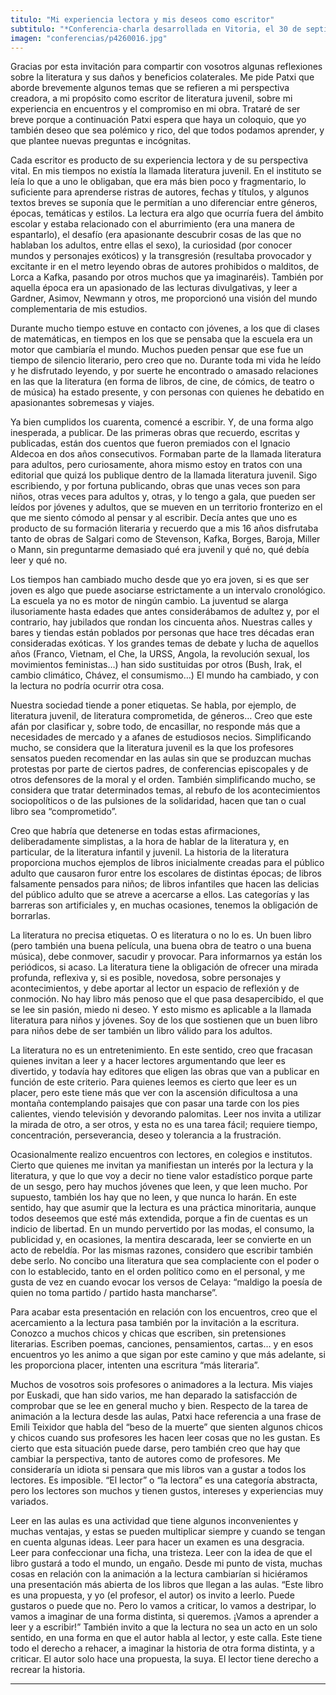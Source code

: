 ```yaml
---
titulo: "Mi experiencia lectora y mis deseos como escritor"
subtitulo: "*Conferencia-charla desarrollada en Vitoria, el 30 de septiembre de 2008.*"
imagen: "conferencias/p4260016.jpg"
---
```

Gracias por esta invitación para compartir con vosotros algunas reflexiones sobre la literatura y sus daños y beneficios colaterales. Me pide Patxi que aborde brevemente algunos temas que se refieren a mi perspectiva creadora, a mi propósito como escritor de literatura juvenil, sobre mi experiencia en encuentros y el compromiso en mi obra. Trataré de ser breve porque a continuación Patxi espera que haya un coloquio, que yo también deseo que sea polémico y rico, del que todos podamos aprender, y que plantee nuevas preguntas e incógnitas.

Cada escritor es producto de su experiencia lectora y de su perspectiva vital. En mis tiempos no existía la llamada literatura juvenil. En el instituto se leía lo que a uno le obligaban, que era más bien poco y fragmentario, lo suficiente para aprenderse ristras de autores, fechas y títulos, y algunos textos breves se suponía que le permitían a uno diferenciar entre géneros, épocas, temáticas y estilos. La lectura era algo que ocurría fuera del ámbito escolar y estaba relacionado con el aburrimiento (era una manera de espantarlo), el desafío (era apasionante descubrir cosas de las que no hablaban los adultos, entre ellas el sexo), la curiosidad (por conocer mundos y personajes exóticos) y la transgresión (resultaba provocador y excitante ir en el metro leyendo obras de autores prohibidos o malditos, de Lorca a Kafka, pasando por otros muchos que ya imaginaréis). También por aquella época era un apasionado de las lecturas divulgativas, y leer a Gardner, Asimov, Newmann y otros, me proporcionó una visión del mundo complementaria de mis estudios.

Durante mucho tiempo estuve en contacto con jóvenes, a los que di clases de matemáticas, en tiempos en los que se pensaba que la escuela era un motor que cambiaría el mundo. Muchos pueden pensar que ese fue un tiempo de silencio literario, pero creo que no. Durante toda mi vida he leído y he disfrutado leyendo, y por suerte he encontrado o amasado relaciones en las que la literatura (en forma de libros, de cine, de cómics, de teatro o de música) ha estado presente, y con personas con quienes he debatido en apasionantes sobremesas y viajes.

Ya bien cumplidos los cuarenta, comencé a escribir. Y, de una forma algo inesperada, a publicar. De las primeras obras que recuerdo, escritas y publicadas, están dos cuentos que fueron premiados con el Ignacio Aldecoa en dos años consecutivos. Formaban parte de la llamada literatura para adultos, pero curiosamente, ahora mismo estoy en tratos con una editorial que quizá los publique dentro de la llamada literatura juvenil. Sigo escribiendo, y por fortuna publicando, obras que unas veces son para niños, otras veces para adultos y, otras, y lo tengo a gala, que pueden ser leídos por jóvenes y adultos, que se mueven en un territorio fronterizo en el que me siento cómodo al pensar y al escribir. Decía antes que uno es producto de su formación literaria y recuerdo que a mis 16 años disfrutaba tanto de obras de Salgari como de Stevenson, Kafka, Borges, Baroja, Miller o Mann, sin preguntarme demasiado qué era juvenil y qué no, qué debía leer y qué no.

Los tiempos han cambiado mucho desde que yo era joven, si es que ser joven es algo que puede asociarse estrictamente a un intervalo cronológico. La escuela ya no es motor de ningún cambio. La juventud se alarga ilusoriamente hasta edades que antes considerábamos de adultez y, por el contrario, hay jubilados que rondan los cincuenta años. Nuestras calles y bares y tiendas están poblados por personas que hace tres décadas eran consideradas exóticas. Y los grandes temas de debate y lucha de aquellos años (Franco, Vietnam, el Che, la URSS, Angola, la revolución sexual, los movimientos feministas…) han sido sustituidas por otros (Bush, Irak, el cambio climático, Chávez, el consumismo…) El mundo ha cambiado, y con la lectura no podría ocurrir otra cosa.

Nuestra sociedad tiende a poner etiquetas. Se habla, por ejemplo, de literatura juvenil, de literatura comprometida, de géneros… Creo que este afán por clasificar y, sobre todo, de encasillar, no responde más que a necesidades de mercado y a afanes de estudiosos necios. Simplificando mucho, se considera que la literatura juvenil es la que los profesores sensatos pueden recomendar en las aulas sin que se produzcan muchas protestas por parte de ciertos padres, de conferencias episcopales y de otros defensores de la moral y el orden. También simplificando mucho, se considera que tratar determinados temas, al rebufo de los acontecimientos sociopolíticos o de las pulsiones de la solidaridad, hacen que tan o cual libro sea “comprometido”.

Creo que habría que detenerse en todas estas afirmaciones, deliberadamente simplistas, a la hora de hablar de la literatura y, en particular, de la literatura infantil y juvenil. La historia de la literatura proporciona muchos ejemplos de libros inicialmente creadas para el público adulto que causaron furor entre los escolares de distintas épocas; de libros falsamente pensados para niños; de libros infantiles que hacen las delicias del público adulto que se atreve a acercarse a ellos. Las categorías y las barreras son artificiales y, en muchas ocasiones, tenemos la obligación de borrarlas.

La literatura no precisa etiquetas. O es literatura o no lo es. Un buen libro (pero también una buena película, una buena obra de teatro o una buena música), debe conmover, sacudir y provocar. Para informarnos ya están los periódicos, si acaso. La literatura tiene la obligación de ofrecer una mirada profunda, reflexiva y, si es posible, novedosa, sobre personajes y acontecimientos, y debe aportar al lector un espacio de reflexión y de conmoción. No hay libro más penoso que el que pasa desapercibido, el que se lee sin pasión, miedo ni deseo. Y esto mismo es aplicable a la llamada literatura para niños y jóvenes. Soy de los que sostienen que un buen libro para niños debe de ser también un libro válido para los adultos.

La literatura no es un entretenimiento. En este sentido, creo que fracasan quienes invitan a leer y a hacer lectores argumentando que leer es divertido, y todavía hay editores que eligen las obras que van a publicar en función de este criterio. Para quienes leemos es cierto que leer es un placer, pero este tiene más que ver con la ascensión dificultosa a una montaña contemplando paisajes que con pasar una tarde con los pies calientes, viendo televisión y devorando palomitas. Leer nos invita a utilizar la mirada de otro, a ser otros, y esta no es una tarea fácil; requiere tiempo, concentración, perseverancia, deseo y tolerancia a la frustración.

Ocasionalmente realizo encuentros con lectores, en colegios e institutos. Cierto que quienes me invitan ya manifiestan un interés por la lectura y la literatura, y que lo que voy a decir no tiene valor estadístico porque parte de un sesgo, pero hay muchos jóvenes que leen, y que leen mucho. Por supuesto, también los hay que no leen, y que nunca lo harán. En este sentido, hay que asumir que la lectura es una práctica minoritaria, aunque todos deseemos que esté más extendida, porque a fin de cuentas es un indicio de libertad. En un mundo pervertido por las modas, el consumo, la publicidad y, en ocasiones, la mentira descarada, leer se convierte en un acto de rebeldía. Por las mismas razones, considero que escribir también debe serlo. No concibo una literatura que sea complaciente con el poder o con lo establecido, tanto en el orden político como en el personal, y me gusta de vez en cuando evocar los versos de Celaya: “maldigo la poesía de quien no toma partido / partido hasta mancharse”.

Para acabar esta presentación en relación con los encuentros, creo que el acercamiento a la lectura pasa también por la invitación a la escritura. Conozco a muchos chicos y chicas que escriben, sin pretensiones literarias. Escriben poemas, canciones, pensamientos, cartas… y en esos encuentros yo les animo a que sigan por este camino y que más adelante, si les proporciona placer, intenten una escritura “más literaria”.

Muchos de vosotros sois profesores o animadores a la lectura. Mis viajes por Euskadi, que han sido varios, me han deparado la satisfacción de comprobar que se lee en general mucho y bien. Respecto de la tarea de animación a la lectura desde las aulas, Patxi hace referencia a una frase de Emili Teixidor que habla del “beso de la muerte” que sienten algunos chicos y chicos cuando sus profesores les hacen leer cosas que no les gustan. Es cierto que esta situación puede darse, pero también creo que hay que cambiar la perspectiva, tanto de autores como de profesores. Me consideraría un idiota si pensara que mis libros van a gustar a todos los lectores. Es imposible. “El lector” o “la lectora” es una categoría abstracta, pero los lectores son muchos y tienen gustos, intereses y experiencias muy variados.

Leer en las aulas es una actividad que tiene algunos inconvenientes y muchas ventajas, y estas se pueden multiplicar siempre y cuando se tengan en cuenta algunas ideas. Leer para hacer un examen es una desgracia. Leer para confeccionar una ficha, una tristeza. Leer con la idea de que el libro gustará a todo el mundo, un engaño. Desde mi punto de vista, muchas cosas en relación con la animación a la lectura cambiarían si hiciéramos una presentación más abierta de los libros que llegan a las aulas. “Este libro es una propuesta, y yo (el profesor, el autor) os invito a leerlo. Puede gustaros o puede que no. Pero lo vamos a criticar, lo vamos a destripar, lo vamos a imaginar de una forma distinta, si queremos. ¡Vamos a aprender a leer y a escribir!” También invito a que la lectura no sea un acto en un solo sentido, en una forma en que el autor habla al lector, y este calla. Este tiene todo el derecho a rehacer, a imaginar la historia de otra forma distinta, y a criticar. El autor solo hace una propuesta, la suya. El lector tiene derecho a recrear la historia.

* * *
